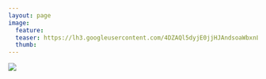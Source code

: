 ```yaml
---
layout: page
image:
  feature:
  teaser: https://lh3.googleusercontent.com/4DZAQl5dyjE0jjHJAndsoaWbxnL4P3VxeyEhH7omu1E=w245
  thumb:
---
```


[![](https://lh3.googleusercontent.com/t86L4-MK7dEC2xRwlAR-TABkRsnCvJ8M3fiGFwYVrd8=w800)](https://lh3.googleusercontent.com/t86L4-MK7dEC2xRwlAR-TABkRsnCvJ8M3fiGFwYVrd8=s0)

